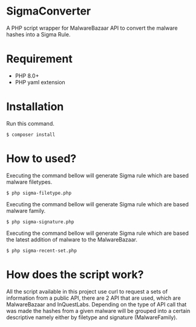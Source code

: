 # SigmaConverter
A PHP script wrapper for MalwareBazaar API to convert the malware hashes into a Sigma Rule.

# Requirement
- PHP 8.0+
- PHP yaml extension

# Installation
Run this command.

`$ composer install`

# How to used?
Executing the command bellow will generate Sigma rule which are based malware filetypes.

`$ php sigma-filetype.php`

Executing the command bellow will generate Sigma rule which are based malware family.

`$ php sigma-signature.php`

Executing the command bellow will generate Sigma rule which are based the latest addition of malware to the MalwareBazaar.

`$ php sigma-recent-set.php`

# How does the script work?

All the script available in this project use curl to request a sets of information from a public API, there are 2 API that are used, which are MalwareBazaar and InQuestLabs.
Depending on the type of API call that was made the hashes from a given malware will be grouped into a certain descriptive namely either by filetype and signature (MalwareFamily).  